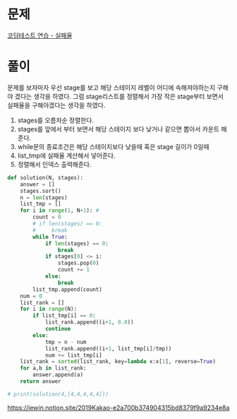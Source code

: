# 문제

[코딩테스트 연습 - 실패율](https://programmers.co.kr/learn/courses/30/lessons/42889)

# 풀이

문제를 보자마자 우선 stage를 보고 해당 스테이지 레벨이 어디에 속해져야하는지 구해야 겠다는 생각을 하였다. 그럼 stage리스트를 정렬해서 가장 작은 stage부터 보면서 실패율을 구해야겠다는 생각을 하였다. 

1. stages를 오름차순 정렬한다.
2. stages를 앞에서 부터 보면서 해당 스테이지 보다 낮거나 같으면 뽑아서 카운트 해준다.
3. while문의 종료조건은 해당 스테이지보다 낮을때 혹은 stage 길이가 0일때
4. list_tmp에 실패율 계산해서 넣어준다.
5. 정렬해서 인덱스 출력해준다.

```python
def solution(N, stages):
    answer = []
    stages.sort()
    n = len(stages)
    list_tmp = []
    for i in range(1, N+1): #
        count = 0
        # if len(stages) == 0:
        #     break
        while True:
            if len(stages) == 0:
                break
            if stages[0] <= i:
                stages.pop(0)
                count += 1
            else:
                break
        list_tmp.append(count)
    num = 0
    list_rank = []
    for i in range(N):
        if list_tmp[i] == 0:
            list_rank.append((i+1, 0.0))
            continue
        else:
            tmp = n - num
            list_rank.append((i+1, list_tmp[i]/tmp))
            num += list_tmp[i]
    list_rank = sorted(list_rank, key=lambda x:x[1], reverse=True)
    for a,b in list_rank:
        answer.append(a)
    return answer

# print(solution(4,[4,4,4,4,4]))
```
https://jewin.notion.site/2019Kakao-e2a700b374904315bd8379f9a9234e8a
